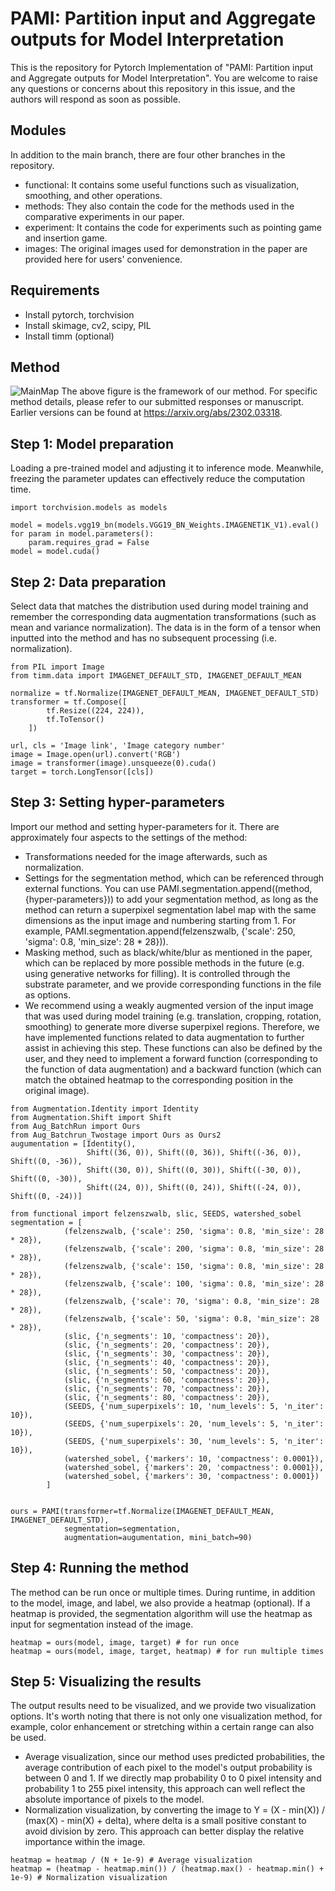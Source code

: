 # PAMI: Partition input and Aggregate outputs for Model Interpretation
This is the repository for Pytorch Implementation of "PAMI: Partition input and Aggregate outputs for Model Interpretation". You are welcome to raise any questions or concerns about this repository in this issue, and the authors will respond as soon as possible.

## Modules
In addition to the main branch, there are four other branches in the repository.
- functional: It contains some useful functions such as visualization, smoothing, and other operations.
- methods: They also contain the code for the methods used in the comparative experiments in our paper.
- experiment: It contains the code for experiments such as pointing game and insertion game.
- images: The original images used for demonstration in the paper are provided here for users' convenience.

## Requirements
- Install pytorch, torchvision
- Install skimage, cv2, scipy, PIL
- Install timm (optional)

## Method
![MainMap](https://github.com/fuermowei/PAMI/assets/47769416/65d4a763-936a-433d-b19f-9cd5934d85fd)
The above figure is the framework of our method. For specific method details, please refer to our submitted responses or manuscript. Earlier versions can be found at https://arxiv.org/abs/2302.03318.

## Step 1: Model preparation
Loading a pre-trained model and adjusting it to inference mode. Meanwhile, freezing the parameter updates can effectively reduce the computation time.
```
import torchvision.models as models

model = models.vgg19_bn(models.VGG19_BN_Weights.IMAGENET1K_V1).eval()
for param in model.parameters():
    param.requires_grad = False
model = model.cuda()
```

## Step 2: Data preparation
Select data that matches the distribution used during model training and remember the corresponding data augmentation transformations (such as mean and variance normalization).
The data is in the form of a tensor when inputted into the method and has no subsequent processing (i.e. normalization).
```
from PIL import Image
from timm.data import IMAGENET_DEFAULT_STD, IMAGENET_DEFAULT_MEAN

normalize = tf.Normalize(IMAGENET_DEFAULT_MEAN, IMAGENET_DEFAULT_STD)
transformer = tf.Compose([
        tf.Resize((224, 224)),
        tf.ToTensor()
    ])
    
url, cls = 'Image link', 'Image category number'
image = Image.open(url).convert('RGB')
image = transformer(image).unsqueeze(0).cuda()
target = torch.LongTensor([cls])
```


## Step 3: Setting hyper-parameters
Import our method and setting hyper-parameters for it.
There are approximately four aspects to the settings of the method:
- Transformations needed for the image afterwards, such as normalization.
- Settings for the segmentation method, which can be referenced through external functions. You can use PAMI.segmentation.append((method, {hyper-parameters})) to add your segmentation method, as long as the method can return a superpixel segmentation label map with the same dimensions as the input image and numbering starting from 1. For example, PAMI.segmentation.append(felzenszwalb, {'scale': 250, 'sigma': 0.8, 'min_size': 28 * 28})).
- Masking method, such as black/white/blur as mentioned in the paper, which can be replaced by more possible methods in the future (e.g. using generative networks for filling). It is controlled through the substrate parameter, and we provide corresponding functions in the file as options.
- We recommend using a weakly augmented version of the input image that was used during model training (e.g. translation, cropping, rotation, smoothing) to generate more diverse superpixel regions. Therefore, we have implemented functions related to data augmentation to further assist in achieving this step. These functions can also be defined by the user, and they need to implement a forward function (corresponding to the function of data augmentation) and a backward function (which can match the obtained heatmap to the corresponding position in the original image).
```
from Augmentation.Identity import Identity
from Augmentation.Shift import Shift
from Aug_BatchRun import Ours
from Aug_Batchrun_Twostage import Ours as Ours2
augumentation = [Identity(),
                 Shift((36, 0)), Shift((0, 36)), Shift((-36, 0)), Shift((0, -36)),
                 Shift((30, 0)), Shift((0, 30)), Shift((-30, 0)), Shift((0, -30)),
                 Shift((24, 0)), Shift((0, 24)), Shift((-24, 0)), Shift((0, -24))]
         
from functional import felzenszwalb, slic, SEEDS, watershed_sobel
segmentation = [
            (felzenszwalb, {'scale': 250, 'sigma': 0.8, 'min_size': 28 * 28}),
            (felzenszwalb, {'scale': 200, 'sigma': 0.8, 'min_size': 28 * 28}),
            (felzenszwalb, {'scale': 150, 'sigma': 0.8, 'min_size': 28 * 28}),
            (felzenszwalb, {'scale': 100, 'sigma': 0.8, 'min_size': 28 * 28}),
            (felzenszwalb, {'scale': 70, 'sigma': 0.8, 'min_size': 28 * 28}),
            (felzenszwalb, {'scale': 50, 'sigma': 0.8, 'min_size': 28 * 28}),
            (slic, {'n_segments': 10, 'compactness': 20}),
            (slic, {'n_segments': 20, 'compactness': 20}),
            (slic, {'n_segments': 30, 'compactness': 20}),
            (slic, {'n_segments': 40, 'compactness': 20}),
            (slic, {'n_segments': 50, 'compactness': 20}),
            (slic, {'n_segments': 60, 'compactness': 20}),
            (slic, {'n_segments': 70, 'compactness': 20}),
            (slic, {'n_segments': 80, 'compactness': 20}),
            (SEEDS, {'num_superpixels': 10, 'num_levels': 5, 'n_iter': 10}),
            (SEEDS, {'num_superpixels': 20, 'num_levels': 5, 'n_iter': 10}),
            (SEEDS, {'num_superpixels': 30, 'num_levels': 5, 'n_iter': 10}),
            (watershed_sobel, {'markers': 10, 'compactness': 0.0001}),
            (watershed_sobel, {'markers': 20, 'compactness': 0.0001}),
            (watershed_sobel, {'markers': 30, 'compactness': 0.0001})
        ]

                
ours = PAMI(transformer=tf.Normalize(IMAGENET_DEFAULT_MEAN, IMAGENET_DEFAULT_STD),
            segmentation=segmentation,
            augmentation=augumentation, mini_batch=90)
```

## Step 4: Running the method
The method can be run once or multiple times.
During runtime, in addition to the model, image, and label, we also provide a heatmap (optional). If a heatmap is provided, the segmentation algorithm will use the heatmap as input for segmentation instead of the image.

```
heatmap = ours(model, image, target) # for run once
heatmap = ours(model, image, target, heatmap) # for run multiple times
```

## Step 5: Visualizing the results
The output results need to be visualized, and we provide two visualization options. It's worth noting that there is not only one visualization method, for example, color enhancement or stretching within a certain range can also be used.
- Average visualization, since our method uses predicted probabilities, the average contribution of each pixel to the model's output probability is between 0 and 1. If we directly map probability 0 to 0 pixel intensity and probability 1 to 255 pixel intensity, this approach can well reflect the absolute importance of pixels to the model.
- Normalization visualization, by converting the image to Y = (X - min(X)) / (max(X) - min(X) + delta), where delta is a small positive constant to avoid division by zero. This approach can better display the relative importance within the image.
```
heatmap = heatmap / (N + 1e-9) # Average visualization
heatmap = (heatmap - heatmap.min()) / (heatmap.max() - heatmap.min() + 1e-9) # Normalization visualization
```
